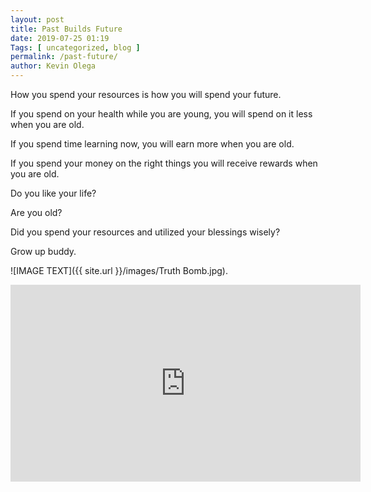 ```yaml
--- 
layout: post 
title: Past Builds Future
date: 2019-07-25 01:19
Tags: [ uncategorized, blog ]
permalink: /past-future/ 
author: Kevin Olega 
--- 
```

How you spend your resources is how you will spend your future.

If you spend on your health while you are young, you will spend on it less when you are old.

If you spend time learning now, you will earn more when you are old.

If you spend your money on the right things you will receive rewards when you are old.

Do you like your life?

Are you old?

Did you spend your resources and utilized your blessings wisely?

Grow up buddy.

![IMAGE TEXT]({{ site.url }}/images/Truth Bomb.jpg).

<iframe width="560" height="315" src="https://www.youtube.com/embed/Mni2Z6uzfe0" frameborder="0" allow="accelerometer; autoplay; encrypted-media; gyroscope; picture-in-picture" allowfullscreen></iframe>